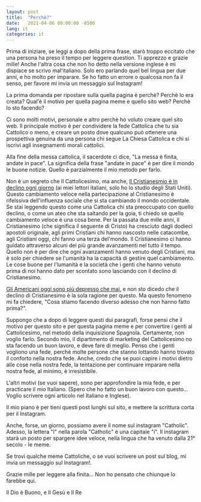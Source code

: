 ```yaml
---
layout: post
title:  "Perchè?"
date:   2021-04-06 00:00:00 -0500
lang: it
categories: it
---
```

Prima di iniziare, se leggi a dopo della prima frase, starò troppo eccitato che una persona ha preso il tempo per leggere question. Ti apprezzo e grazie mille! Anche l'altra cosa che non ho detto nella versione inglese è mi dispiace se scrivo mal'italiano. Solo ero parlando quel bel lingua per due anni, e ho molto per imparare. Se ho fatto un errore o qualcosa non fa il senso, per favore mi invia un messaggio sul Instagram!

La prima domanda per ripostare sulla quella pagina è perchè? Perchè lo era creata? Qual'è il motivo per quella pagina meme e quello sito web? Perchè lo sto facendo?

Ci sono molti motivi, personale e altro perchè ho voluto creare quel sito web. Il principale motivo è per condividere la fede Cattolica che tu sia Cattolico o meno, e creare un posto dove qualcuno può ottenere una prospettiva genuina da una persona chi segue La Chiesa Cattolica e chi si iscrivi agli insegnamenti morali cattolici.

Alla fine della messa cattolica, il sacerdote ci dice, "La messa è finita, andate in pace". La significa della frase "andate in pace" è per dire il mondo le buone notizie. Quello è parzialmente il mio metodo per farlo. 

Non è un segreto che Il Cattolicesimo, ma anche, [Il Cristianesmio è in declino ogni giorno](https://www.pewforum.org/2019/10/17/in-u-s-decline-of-christianity-continues-at-rapid-pace/) (ai miei lettori italiani, solo ho lo studio degli Stati Uniti). Questo cambiamento veloce nella partecipazione al Cristianesimo è rifelssiva dell'influenza sociale che si sta cambiando il mondo occidentale. Se stai leggendo questo come una Cattolica chi sta preoccupato con quello declino, o come un ateo che sta saltando per la goia, ti chiedo se quello cambiamento veloce è una cosa bene. Per la passata due mille anni, il Cristianesimo (che significa il seguente di Cristo) ha cresciuto dagli dodieci apostoli originale, agli primi Cristiani chi hanno nascosto nelle catacombe, agli Cristiani oggi, chi fanno una terza del'mondo. Il Cristianesimo ci hanno guidato attraverso alcuni dei più grande avanzamenti nel tutto il tempo. Quello non è per dire che ogni avanzamenti hanno venuto degli Cristiani, ma è solo per chiedere se l'umanità ha la capacità di gestire quel cambiamento. Le cose buone per l'lumanità e la società che i genti che hanno venuto prima di noi hanno dato per scontato sono lasciando con il declino di Cristianesimo. 

[Gli Americani oggi sono più depresso che mai](https://www.cbsnews.com/news/americans-more-depressed-now-than-decades-ago/), e non sto dicedo che il declino di Cristianesimo è la sola ragione per questo. Ma questo fenomeno mi fa chiedere, "Cosa stiamo facendo diverso adesso che non hanno fatto prima?".

Suppongo che a dopo di leggere questi dui paragrafi, forse pensi che il motivo per questo sito e per questa pagina meme e per convertire i genti al Cattolicesimo, nel metodò della inquisizione Spagnola. Certamente, non voglio farlo. Secondo mio, il dipartimento di marketing del Cattolicesimo no sta facendo un buon lavoro, e deve fare di meglio. Penso che i genti vogliono una fede, perchè molte persone che stanno lottando hanno trovato il conforto nella nostra fede. Anche, credo che se puoi capire i motivi dietro alle cose nella nostra fede, la tentazione per continuare imparare nella nostra fede, al minimo, è irresistibile.

L'altri motivi (se vuoi sapere), sono per approfondire la mia fede, e per practicare il mio Italiano. (Spero che ho fatto un buon lavoro con questo... Voglio scrivere ogni articolo nel Italiano e Inglese).

Il mio piano è per tieni questi post lunghi sul sito, e mettere la scrittura corta per il Instagram. 

Anche, forse, un giorno, possiamo avere il nome sul instagram "Catholic". Adesso, la lettera "l" nella parola "Catholic" è una capitale "i". Il instagram starà un posto per spargere idee veloce, nella lingua che ha venuto dalla 21° secolo - le meme.

Se trovi qualche meme Cattoliche, o se vuoi scrivere un post sul blog, mi invia un messaggio sul Instagram!.

Grazie mille per leggere alla finita... Non ho pensato che chiunque lo farebbe qui. 

Il Dio è Buono, e Il Gesù e Il Re